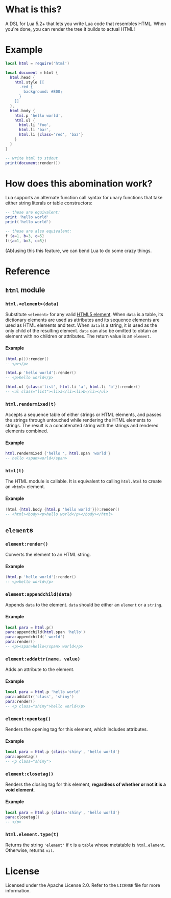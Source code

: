 # What is this?

A DSL for Lua 5.2+ that lets you write Lua code that resembles HTML. When
you're done, you can render the tree it builds to actual HTML!

# Example

```lua
local html = require('html')

local document = html {
  html.head {
    html.style [[
      .red {
        background: #800;
      }
    ]]
  },
  html.body {
    html.p 'hello world',
    html.ul {
      html.li 'foo',
      html.li 'bar',
      html.li {class='red', 'baz'}
    }
  }
}

-- write html to stdout
print(document:render())
```

# How does this abomination work?

Lua supports an alternate function call syntax for unary functions that take
either string literals or table constructors:

```lua
-- these are equivalent:
print 'hello world'
print('hello world')

-- these are also equivalent:
f {a=1, b=3, c=5}
f({a=1, b=3, c=5})
```

(Ab)using this this feature, we can bend Lua to do some crazy things.

# Reference
## `html` module
### `html.<element>(data)`

Substitute `<element>` for any valid [HTML5
element](http://www.w3.org/TR/html5/). When `data` is a table, its dictionary
elements are used as attributes and its sequence elements are used as HTML
elements and text. When `data` is a string, it is used as the only child of the
resulting element. `data` can also be omitted to obtain an element with no
children or attributes. The return value is an `element`.

#### Example

```lua
(html.p()):render()
-- <p></p>

(html.p 'hello world'):render()
-- <p>hello world</p>

(html.ul {class='list', html.li 'a', html.li 'b'}):render()
-- <ul class="list"><li>a</li><li>b</li></ul>
```

### `html.rendermixed(t)`

Accepts a sequence table of either strings or HTML elements, and passes the
strings through untouched while rendering the HTML elements to strings. The
result is a concatenated string with the strings and rendered elements
combined.

#### Example

```lua
html.rendermixed {'hello ', html.span 'world'}
-- hello <span>world</span>
```

### `html(t)`

The HTML module is callable. It is equivalent to calling `html.html` to create
an `<html>` element.

#### Example

```lua
(html {html.body {html.p 'hello world'}}):render()
-- <html><body><p>hello world</p></body></html>
```

## `element`s
### `element:render()`

Converts the element to an HTML string.

#### Example

```lua
(html.p 'hello world'):render()
-- <p>hello world</p>
```

### `element:appendchild(data)`

Appends `data` to the element. `data` should be either an `element` or a
`string`.

#### Example

```lua
local para = html.p()
para:appendchild(html.span 'hello')
para:appendchild(' world')
para:render()
-- <p><span>hello</span> world</p>
```

### `element:addattr(name, value)`

Adds an attribute to the element.

#### Example

```lua
local para = html.p 'hello world'
para:addattr('class', 'shiny')
para:render()
-- <p class="shiny">hello world</p>
```

### `element:opentag()`

Renders the opening tag for this element, which includes attributes.

#### Example

```lua
local para = html.p {class='shiny', 'hello world'}
para:opentag()
-- <p class="shiny">
```

### `element:closetag()`

Renders the closing tag for this element, **regardless of whether or not it is
a void element**.

#### Example

```lua
local para = html.p {class='shiny', 'hello world'}
para:closetag()
-- </p>
```

### `html.element.type(t)`

Returns the string `'element'` if `t` is a `table` whose metatable is
`html.element`. Otherwise, returns `nil`.

# License
Licensed under the Apache License 2.0. Refer to the `LICENSE` file for more
information.
